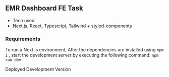 ## EMR Dashboard FE Task

- Tech used
- Next.js, React, Typescript, Tailwind + styled-components

### Requirements

To run a Next.js environment, After the dependencies are installed using `npm i` , start the development server by executing the following command:
`npm run dev`

Deployed Development Version
